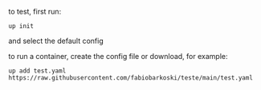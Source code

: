 to test, first run:
```
up init
```
and select the default config

to run a container, create the config file or download, for example:
```
up add test.yaml https://raw.githubusercontent.com/fabiobarkoski/teste/main/test.yaml
```
